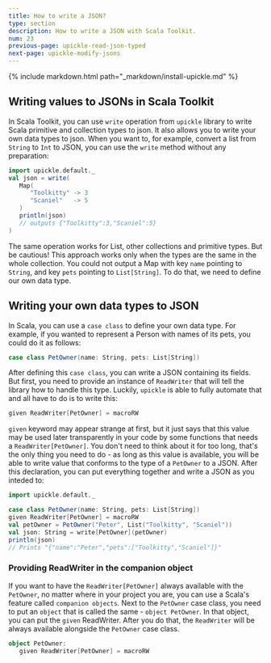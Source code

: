 ```yaml
---
title: How to write a JSON?
type: section
description: How to write a JSON with Scala Toolkit.
num: 23
previous-page: upickle-read-json-typed
next-page: upickle-modify-jsons
---
```


{% include markdown.html path="_markdown/install-upickle.md" %}

## Writing values to JSONs in Scala Toolkit
In Scala Toolkit, you can use `write` operation from `upickle` library to write Scala primitive and collection types to json.
It also allows you to write your own data types to json.
When you want to, for example, convert a list from `String` to `Int` to JSON, you can use the `write` method without any preparation:
```scala
import upickle.default._
val json = write(
   Map(
      "Toolkitty" -> 3
      "Scaniel"   -> 5
   )
   println(json) 
   // outputs {"Toolkitty":3,"Scaniel":5}
)
```
The same operation works for List, other collections and primitive types. But be cautious! 
This approach works only when the types are the same in the whole collection. 
You could not output a Map with key `name` pointing to `String`, and  key `pets` pointing to `List[String]`.
To do that, we need to define our own data type.

## Writing your own data types to JSON
In Scala, you can use a `case class` to define your own data type. For example, if you wanted to represent a Person with names of its pets, you could do it as follows:
```scala
case class PetOwner(name: String, pets: List[String])
```
After defining this `case class`, you can write a JSON containing its fields. But first, you need to provide an instance of `ReadWriter` that will tell the library
how to handle this type. Luckily, `upickle` is able to fully automate that and all have to do is to write this:
```scala
given ReadWriter[PetOwner] = macroRW
```
`given` keyword may appear strange at first, but it just says that this value may be used later transparently in your code by some functions that needs a `ReadWriter[PetOwner]`. 
You don't need to think about it for too long, that's the only thing you need to do - as long as this value is available, you will be able to write value that conforms to the type of a `PetOwner` to a JSON.
After this declaration, you can put everything together and write a JSON as you inteded to:
```scala
import upickle.default._

case class PetOwner(name: String, pets: List[String])
given ReadWriter[PetOwner] = macroRW
val petOwner = PetOwner("Peter", List("Toolkitty", "Scaniel"))
val json: String = write[PetOwner](petOwner)
println(json) 
// Prints "{"name":"Peter","pets":["Toolkitty","Scaniel"]}"
``` 

### Providing ReadWriter in the companion object
If you want to have the `ReadWriter[PetOwner]` always available with the `PetOwner`, no matter where in your project you are, you can use a Scala's feature called `companion objects`.
Next to the `PetOwner` case class, you need to put an `object` that is called the same - `object PetOwner`. In that object, you can put the `given` ReadWriter.
After you do that, the `ReadWriter` will be always available alongside the `PetOwner` case class.
```scala
object PetOwner:
   given ReadWriter[PetOwner] = macroRW
```


